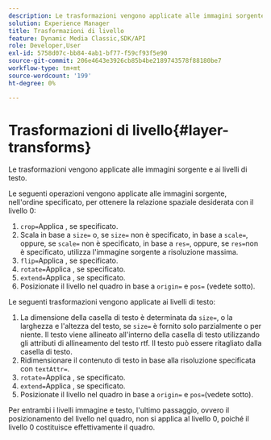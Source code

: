 ```yaml
---
description: Le trasformazioni vengono applicate alle immagini sorgente e ai livelli di testo.
solution: Experience Manager
title: Trasformazioni di livello
feature: Dynamic Media Classic,SDK/API
role: Developer,User
exl-id: 5758d07c-bb84-4ab1-bf77-f59cf93f5e90
source-git-commit: 206e4643e3926cb85b4be2189743578f88180be7
workflow-type: tm+mt
source-wordcount: '199'
ht-degree: 0%

---
```


# Trasformazioni di livello{#layer-transforms}

Le trasformazioni vengono applicate alle immagini sorgente e ai livelli di testo.

Le seguenti operazioni vengono applicate alle immagini sorgente, nell&#39;ordine specificato, per ottenere la relazione spaziale desiderata con il livello 0:

1. `crop=`Applica , se specificato.
1. Scala in base a `size=` o, se `size=` non è specificato, in base a `scale=`, oppure, se `scale=` non è specificato, in base a `res=`, oppure, se `res=`non è specificato, utilizza l&#39;immagine sorgente a risoluzione massima.
1. `flip=`Applica , se specificato.
1. `rotate=`Applica , se specificato.
1. `extend=`Applica , se specificato.
1. Posizionate il livello nel quadro in base a `origin=` e `pos=` (vedete sotto).

Le seguenti trasformazioni vengono applicate ai livelli di testo:

1. La dimensione della casella di testo è determinata da `size=`, o la larghezza e l&#39;altezza del testo, se `size=` è fornito solo parzialmente o per niente. Il testo viene allineato all&#39;interno della casella di testo utilizzando gli attributi di allineamento del testo rtf. Il testo può essere ritagliato dalla casella di testo.
1. Ridimensionare il contenuto di testo in base alla risoluzione specificata con `textAttr=`.
1. `rotate=`Applica , se specificato.
1. `extend=`Applica , se specificato.
1. Posizionate il livello nel quadro in base a `origin=` e `pos=`(vedete sotto).

Per entrambi i livelli immagine e testo, l&#39;ultimo passaggio, ovvero il posizionamento del livello nel quadro, non si applica al livello 0, poiché il livello 0 costituisce effettivamente il quadro.
